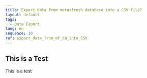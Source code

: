 ```yaml
---
title: Export data from metasfresh database into a CSV file?
layout: default
tags:
  - Data Export
lang: en
sequence: 10
ref: export_data_from_mf_db_into_CSV
---
```


## This is a Test
This is a test

